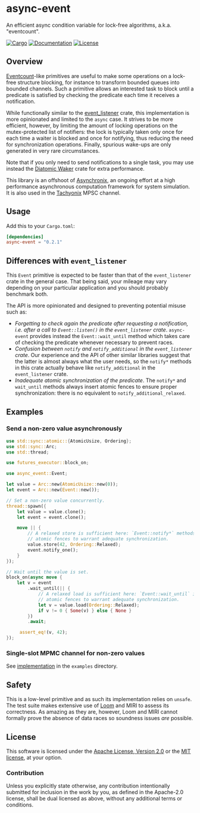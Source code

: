 # async-event

An efficient async condition variable for lock-free algorithms, a.k.a.
"eventcount".

[![Cargo](https://img.shields.io/crates/v/async-event.svg)](https://crates.io/crates/async-event)
[![Documentation](https://docs.rs/async-event/badge.svg)](https://docs.rs/async-event)
[![License](https://img.shields.io/badge/license-MIT%2FApache--2.0-blue.svg)](https://github.com/asynchronics/async-event#license)

## Overview

[Eventcount][eventcount]-like primitives are useful to make some operations on a
lock-free structure blocking, for instance to transform bounded queues into
bounded channels. Such a primitive allows an interested task to block until a
predicate is satisfied by checking the predicate each time it receives a
notification.

While functionally similar to the [event_listener] crate, this implementation is
more opinionated and limited to the `async` case. It strives to be more
efficient, however, by limiting the amount of locking operations on the
mutex-protected list of notifiers: the lock is typically taken only once for
each time a waiter is blocked and once for notifying, thus reducing the need for
synchronization operations. Finally, spurious wake-ups are only generated in
very rare circumstances.

Note that if you only need to send notifications to a single task, you may use
instead the [Diatomic Waker][diatomic-waker] crate for extra performance.

This library is an offshoot of [Asynchronix][asynchronix], an ongoing effort at
a high performance asynchronous computation framework for system simulation. It
is also used in the [Tachyonix][tachyonix] MPSC channel.

[event_listener]: https://docs.rs/event_listener/latest/event_listener/
[eventcount]: https://www.1024cores.net/home/lock-free-algorithms/eventcounts
[diatomic-waker]: https://github.com/asynchronics/diatomic-waker
[asynchronix]: https://github.com/asynchronics/asynchronix
[tachyonix]: https://github.com/asynchronics/tachyonix

## Usage

Add this to your `Cargo.toml`:

```toml
[dependencies]
async-event = "0.2.1"
```

## Differences with `event_listener`

This `Event` primitive is expected to be faster than that of the
`event_listener` crate in the general case. That being said, your mileage may
vary depending on your particular application and you should probably benchmark
both.

The API is more opinionated and designed to preventing potential misuse such as:

- *Forgetting to check again the predicate after requesting a notification, i.e.
  after a call to `Event::listen()` in the `event_listener` crate*.
  `async-event` provides instead the `Event::wait_until` method which takes care
  of checking the predicate whenever necessary to prevent races.
- *Confusion between `notify` and `notify_additional` in the `event_listener`
  crate*. Our experience and the API of other similar libraries suggest that the
  latter is almost always what the user needs, so the `notify*` methods in this
  crate actually behave like `notify_additional` in the `event_listener` crate.
- *Inadequate atomic synchronization of the predicate*. The `notify*` and
  `wait_until` methods always insert atomic fences to ensure proper
  synchronization: there is no equivalent to `notify_additional_relaxed`.


## Examples

### Send a non-zero value asynchronously

```rust
use std::sync::atomic::{AtomicUsize, Ordering};
use std::sync::Arc;
use std::thread;

use futures_executor::block_on;

use async_event::Event;

let value = Arc::new(AtomicUsize::new(0));
let event = Arc::new(Event::new());

// Set a non-zero value concurrently.
thread::spawn({
    let value = value.clone();
    let event = event.clone();

    move || {
        // A relaxed store is sufficient here: `Event::notify*` methods insert
        // atomic fences to warrant adequate synchronization.
        value.store(42, Ordering::Relaxed);
        event.notify_one();
    }
});

// Wait until the value is set.
block_on(async move {
    let v = event
        .wait_until(|| {
            // A relaxed load is sufficient here: `Event::wait_until` inserts
            // atomic fences to warrant adequate synchronization.
            let v = value.load(Ordering::Relaxed);
            if v != 0 { Some(v) } else { None }
        })
        .await;

     assert_eq!(v, 42);
});
```

### Single-slot MPMC channel for non-zero values

See [implementation](examples/mpmc_channel.rs) in the `examples` directory.

## Safety

This is a low-level primitive and as such its implementation relies on `unsafe`.
The test suite makes extensive use of [Loom] and MIRI to assess its correctness.
As amazing as they are, however, Loom and MIRI cannot formally prove the absence
of data races so soundness issues _are_ possible.

[Loom]: https://github.com/tokio-rs/loom


## License

This software is licensed under the [Apache License, Version 2.0](LICENSE-APACHE) or the
[MIT license](LICENSE-MIT), at your option.


### Contribution

Unless you explicitly state otherwise, any contribution intentionally submitted
for inclusion in the work by you, as defined in the Apache-2.0 license, shall be
dual licensed as above, without any additional terms or conditions.
